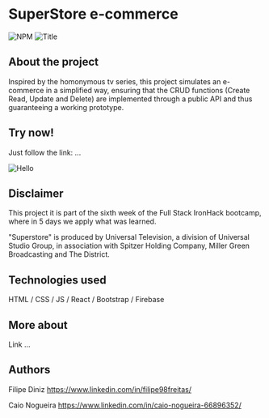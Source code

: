 # SuperStore e-commerce

![NPM](https://img.shields.io/npm/l/react)
![Title](https://github.com/filipe98freitas/e-commerce/blob/main/src/images/logo.png)

## About the project

Inspired by the homonymous tv series, this project simulates an e-commerce in a simplified way, ensuring that the CRUD functions (Create Read, Update and Delete) are implemented through a public API and thus guaranteeing a working prototype.

## Try now!

Just follow the link:  ...

![Hello](https://github.com/filipe98freitas/e-commerce/blob/main/src/images/giphy.gif) 

## Disclaimer

This project it is part of the sixth  week of the Full Stack IronHack bootcamp, where in 5 days we apply what was learned.

"Superstore" is produced by Universal Television, a division of Universal Studio Group, in association with Spitzer Holding Company, Miller Green Broadcasting and The District.

## Technologies used
HTML / CSS / JS / React / Bootstrap / Firebase

## More about

Link  ...

## Authors

Filipe Diniz
https://www.linkedin.com/in/filipe98freitas/

Caio Nogueira
https://www.linkedin.com/in/caio-nogueira-66896352/
